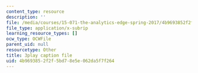 ```yaml
---
content_type: resource
description: ''
file: /media/courses/15-071-the-analytics-edge-spring-2017/4b9693852f2f5bd78e5e062da5f7f264_iR1nRg-jm1o.vtt
file_type: application/x-subrip
learning_resource_types: []
ocw_type: OCWFile
parent_uid: null
resourcetype: Other
title: 3play caption file
uid: 4b969385-2f2f-5bd7-8e5e-062da5f7f264
---
```

